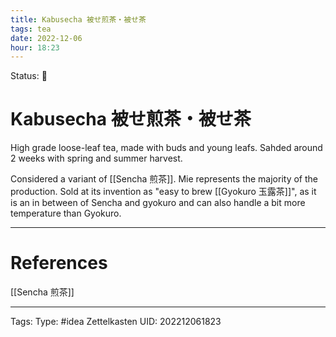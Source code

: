 ```yaml
---
title: Kabusecha 被せ煎茶・被せ茶
tags: tea
date: 2022-12-06
hour: 18:23
---
```

Status: 🌱
# Kabusecha 被せ煎茶・被せ茶
High grade loose-leaf tea, made with buds and young leafs. Sahded around 2 weeks with spring and summer harvest.

Considered a variant of [[Sencha 煎茶]]. Mie represents the majority of the production. Sold at its invention as "easy to brew [[Gyokuro 玉露茶]]", as it is an in between of Sencha and gyokuro and can also handle a bit more temperature than Gyokuro.






---
# References
[[Sencha 煎茶]]

---
Tags:
Type: #idea
Zettelkasten UID: 202212061823
